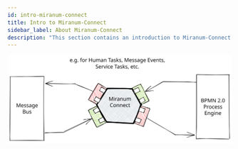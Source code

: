 ```yaml
---
id: intro-miranum-connect
title: Intro to Miranum-Connect
sidebar_label: About Miranum-Connect  
description: "This section contains an introduction to Miranum-Connect."
---
```


![Miranum Connect overview](./references/img/miranum-connect.svg)